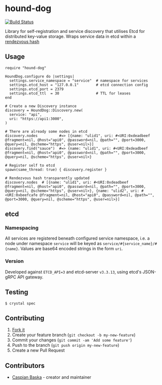 # hound-dog

[![Build Status](https://travis-ci.org/place-labs/hound-dog.svg?branch=master)](https://travis-ci.org/place-labs/hound-dog)

Library for self-registration and service discovery that utilises Etcd for distributed key-value storage.
Wraps service data in etcd within a [rendezvous hash](https://github.com/caspiano/rendezvous-hash)

## Usage

```crystal
require "hound-dog"

HoundDog.configure do |settings|
  settings.service_namespace = "service"  # namespace for services
  settings.etcd_host = "127.0.0.1"        # etcd connection config
  settings.etcd_port = 2379
  settings.etcd_ttl  = 30                 # TTL for leases
end

# Create a new Discovery instance
discovery = HoundDog::Discovery.new(
  service: "api",
  uri: "https://api1:3000",
)

# There are already some nodes in etcd
discovery.nodes          #=> [{name: "ulid1", uri: #<URI:0xdeadbeef @fragment=nil, @host="api0", @password=nil, @path="", @port=3000, @query=nil, @scheme="https", @user=nil>}]
discovery.find("sauce")  #=> {name: "ulid1", uri: #<URI:0xdeadbeef @fragment=nil, @host="api0", @password=nil, @path="", @port=3000, @query=nil, @scheme="https", @user=nil>}

# Register self to etcd
spawn(same_thread: true) { discovery.register }

# Rendezvous hash transparently updated
discovery.nodes  # [{name: "ulid1", uri: #<URI:0xdeadbeef @fragment=nil, @host="api0", @password=nil, @path="", @port=3000, @query=nil, @scheme="https", @user=nil>}, {name: "ulid2", uri: #<URI:0xbeefcafe @fragment=nil, @host="api0", @password=nil, @path="", @port=3000, @query=nil, @scheme="https", @user=nil>}]
```

## etcd

### Namespacing

All services are registered beneath configured service namespace, i.e. a node under namespace `service` will be keyed as `service/#{service_name}/#{name}`.
Values are base64 encoded strings in the form `uri`.

### Version

Developed against `ETCD_API=3` and etcd-server `v3.3.13`, using etcd's JSON-gRPC API gateway.

## Testing

`$ crystal spec`

## Contributing

1. [Fork it](https://github.com/place-labs/hound-dog/fork)
2. Create your feature branch (`git checkout -b my-new-feature`)
3. Commit your changes (`git commit -am 'Add some feature'`)
4. Push to the branch (`git push origin my-new-feature`)
5. Create a new Pull Request

## Contributors

- [Caspian Baska](https://github.com/caspiano) - creator and maintainer
